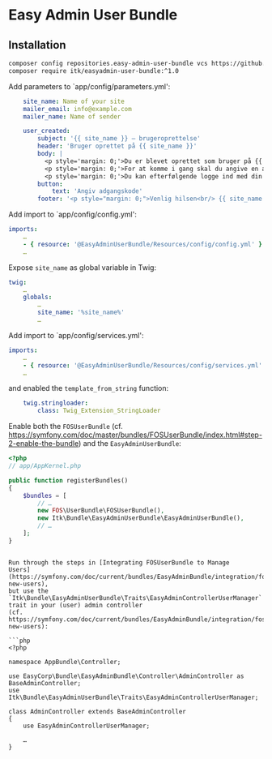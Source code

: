 Easy Admin User Bundle
======================


Installation
------------

```sh
composer config repositories.easy-admin-user-bundle vcs https://github.com/aakb/easyadmin-user-bundle.git
composer require itk/easyadmin-user-bundle:^1.0
```

Add parameters to `app/config/parameters.yml':

```yaml
    site_name: Name of your site
    mailer_email: info@example.com
    mailer_name: Name of sender

    user_created:
        subject: '{{ site_name }} – brugeroprettelse'
        header: 'Bruger oprettet på {{ site_name }}'
        body: |
          <p style='margin: 0;'>Du er blevet oprettet som bruger på {{ site_name }} med e-mailadressen {{ user.email }}.</p>
          <p style='margin: 0;'>For at komme i gang skal du angive en adgangskode.
          <p style='margin: 0;'>Du kan efterfølgende logge ind med din e-mailadresse ({{ user.email }}) og den valgte adgangskode.</p>
        button:
            text: 'Angiv adgangskode'
        footer: '<p style="margin: 0;">Venlig hilsen<br/> {{ site_name }}</p>'
```

Add import to  `app/config/config.yml':

```yaml
imports:
    …
    - { resource: '@EasyAdminUserBundle/Resources/config/config.yml' }
    …
```

Expose `site_name` as global variable in Twig:

```yaml
twig:
    …
    globals:
        …
        site_name: '%site_name%'
        …
```


Add import to  `app/config/services.yml':

```yaml
imports:
    …
    - { resource: '@EasyAdminUserBundle/Resources/config/services.yml' }
    …
```

and enabled the `template_from_string` function:

```yaml
    twig.stringloader:
        class: Twig_Extension_StringLoader
```

Enable both the `FOSUserBundle`
(cf. https://symfony.com/doc/master/bundles/FOSUserBundle/index.html#step-2-enable-the-bundle)
and the `EasyAdminUserBundle`:

```php
<?php
// app/AppKernel.php

public function registerBundles()
{
    $bundles = [
        // …
        new FOS\UserBundle\FOSUserBundle(),
        new Itk\Bundle\EasyAdminUserBundle\EasyAdminUserBundle(),
        // …
    ];
}
```


```

Run through the steps in [Integrating FOSUserBundle to Manage
Users](https://symfony.com/doc/current/bundles/EasyAdminBundle/integration/fosuserbundle.html#creating-new-users),
but use the
`Itk\Bundle\EasyAdminUserBundle\Traits\EasyAdminControllerUserManager`
trait in your (user) admin controller
(cf. https://symfony.com/doc/current/bundles/EasyAdminBundle/integration/fosuserbundle.html#creating-new-users):

```php
<?php

namespace AppBundle\Controller;

use EasyCorp\Bundle\EasyAdminBundle\Controller\AdminController as BaseAdminController;
use Itk\Bundle\EasyAdminUserBundle\Traits\EasyAdminControllerUserManager;

class AdminController extends BaseAdminController
{
    use EasyAdminControllerUserManager;

	…
}

```
